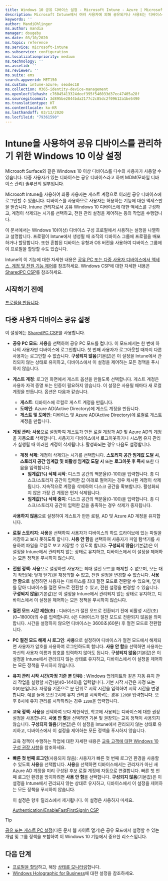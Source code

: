 ```yaml
---
title: Windows 10 공유 디바이스 설정 - Microsoft Intune - Azure | Microsoft Docs
description: Microsoft Intune에서 여러 사용자에 의해 공유되거나 사용되는 디바이스를 구성하도록 Windows 10을 추가하고 사용합니다. 모든 설정의 목록 및 Microsoft Surface를 비롯한 디바이스에서의 용도를 확인합니다. 게스트 계정 제어, 계정 관리 및 비활성 계정 삭제, 로컬 스토리지에 저장 허용 또는 금지, 전원 설정 및 절전 모드 옵션, 업데이트가 설치되는 시기 선택 및 디바이스 구성 프로필의 교육 환경에서 디바이스 사용
keywords: ''
author: MandiOhlinger
ms.author: mandia
manager: dougeby
ms.date: 03/10/2020
ms.topic: reference
ms.service: microsoft-intune
ms.subservice: configuration
ms.localizationpriority: medium
ms.technology: ''
ms.assetid: ''
ms.reviewer: ''
ms.suite: ems
search.appverid: MET150
ms.custom: intune-azure; seodec18
ms.collection: M365-identity-device-management
ms.openlocfilehash: c76045413324deef395f546033d37ec47405a28f
ms.sourcegitcommit: 3d895be2844bda2177c2c85dc2f09612a1be5490
ms.translationtype: HT
ms.contentlocale: ko-KR
ms.lasthandoff: 03/13/2020
ms.locfileid: "79361590"
---
```

# <a name="windows-10-and-later-settings-to-manage-shared-devices-using-intune"></a>Intune을 사용하여 공유 디바이스를 관리하기 위한 Windows 10 이상 설정

Microsoft Surface와 같은 Windows 10 이상 디바이스를 다수의 사용자가 사용할 수 있습니다. 다중 사용자가 있는 디바이스는 공유 디바이스라고 하며 MDM(모바일 디바이스 관리) 솔루션의 일부입니다.

Microsoft Intune을 사용하여 최종 사용자는 게스트 계정으로 이러한 공유 디바이스에 로그인할 수 있습니다. 디바이스를 사용하므로 사용자는 허용하는 기능에 대한 액세스만을 얻습니다. Intune 관리자로서 공유 Windows 10 디바이스에 대한 액세스를 구성하고, 계정이 삭제되는 시기를 선택하고, 전원 관리 설정을 제어하는 등의 작업을 수행합니다.

이 문서에서는 Windows 10(이상) 디바이스 구성 프로필에서 사용하는 설정을 나열하고 설명합니다. 프로필이 Intune에서 생성될 때 조직의 디바이스 그룹에 프로필을 배포하거나 할당합니다. 또한 혼합된 디바이스 유형과 OS 버전을 사용하여 디바이스 그룹에 이 프로필을 할당할 수도 있습니다.

Intune의 이 기능에 대한 자세한 내용은 [공유 PC 또는 다중 사용자 디바이스에서 액세스, 계정 및 전원 기능 제어](shared-user-device-settings.md)를 참조하세요. Windows CSP에 대한 자세한 내용은 [SharedPC CSP](https://docs.microsoft.com/windows/client-management/mdm/sharedpc-csp)를 참조하세요.

## <a name="before-your-begin"></a>시작하기 전에

[프로필을 만듭니다](shared-user-device-settings.md).

## <a name="shared-multi-user-device-settings"></a>다중 사용자 디바이스 공유 설정

이 설정에는 [SharedPC CSP](https://docs.microsoft.com/windows/client-management/mdm/sharedpc-csp)를 사용합니다.

- **공유 PC 모드**: **사용**을 선택하여 공유 PC 모드를 켭니다. 이 모드에서는 한 번에 하나의 사용자만 디바이스에 로그인합니다. 첫 번째 사용자가 로그아웃할 때까지 다른 사용자는 로그인할 수 없습니다. **구성되지 않음**(기본값)은 이 설정을 Intune에서 관리되지 않는 상태로 유지하고, 디바이스에서 이 설정을 제어하는 모든 정책을 푸시하지 않습니다.
- **게스트 계정**: 로그인 화면에서 게스트 옵션을 만들도록 선택합니다. 게스트 계정은 사용자 자격 증명 또는 인증이 필요하지 않습니다. 이 설정은 사용될 때마다 새 로컬 계정을 만듭니다. 옵션은 다음과 같습니다.
  - **게스트**: 디바이스에 로컬로 게스트 계정을 만듭니다.
  - **도메인**: Azure AD(Active Directory)에 게스트 계정을 만듭니다.
  - **게스트 및 도메인**: 디바이스 및 Azure AD(Active Directory)에 로컬로 게스트 계정을 만듭니다.
- **계정 관리**: **사용**으로 설정하여 게스트가 만든 로컬 계정과 AD 및 Azure AD의 계정을 자동으로 삭제합니다. 사용자가 디바이스에서 로그아웃하거나 시스템 유지 관리가 실행될 때 이러한 계정이 삭제됩니다. 활성화되는 경우 다음도 설정합니다.
  - **계정 삭제**: 계정이 삭제되는 시기를 선택합니다. **스토리지 공간 임계값 도달 시**, **스토리지 공간 임계값 및 비활성 임계값 도달 시** 또는 **로그아웃 후 즉시** 또한 다음을 입력합니다.
    - **임계값(%) 삭제 시작**: 디스크 공간의 백분율(0-100)을 입력합니다. 총 디스크/스토리지 공간이 입력한 값 아래로 떨어지는 경우 캐시된 계정이 삭제됩니다. 지속적으로 계정을 삭제하여 디스크 공간을 확보합니다. 활성화되지 않은 가장 긴 계정은 먼저 삭제됩니다.
    - **임계값(%) 삭제 중지**: 디스크 공간의 백분율(0-100)을 입력합니다. 총 디스크/스토리지 공간이 입력한 값을 충족하는 경우 삭제가 중지됩니다.

  **사용하지 않음**으로 설정하여 게스트가 만든 로컬, AD 및 Azure AD 계정을 유지합니다.

- **로컬 스토리지**: **사용**을 선택하여 사용자가 디바이스의 하드 드라이브에 있는 파일을 저장하고 보지 못하도록 합니다. **사용 안 함**을 선택하여 사용자가 파일 탐색기를 사용하여 파일을 로컬로 보고 저장할 수 있도록 합니다. **구성되지 않음**(기본값)은 이 설정을 Intune에서 관리되지 않는 상태로 유지하고, 디바이스에서 이 설정을 제어하는 모든 정책을 푸시하지 않습니다.
- **전원 정책**: **사용**으로 설정하면 사용자는 최대 절전 모드를 해제할 수 없으며, 모든 대기 작업(예: 덮개 닫기)을 재정의할 수 없고, 전원 설정을 변경할 수 없습니다. **사용 안 함**으로 설정하면 사용자는 디바이스를 최대 절전 모드로 전환할 수 있으며, 덮개를 닫아 디바이스를 절전 모드로 전환할 수 있고, 전원 설정을 변경할 수 있습니다. **구성되지 않음**(기본값)은 이 설정을 Intune에서 관리되지 않는 상태로 유지하고, 디바이스에서 이 설정을 제어하는 모든 정책을 푸시하지 않습니다.
- **절전 모드 시간 제한(초)** : 디바이스가 절전 모드로 전환되기 전에 비활성 시간(초)(0~18000)의 수를 입력합니다. `0`은 디바이스가 절전 모드로 전환되지 않음을 의미합니다. 시간을 설정하지 않으면 디바이스는 3600초(60분) 후 절전 모드로 전환합니다.
- **PC 절전 모드 해제 시 로그인**: **사용**으로 설정하여 디바이스가 절전 모드에서 해제되면 사용자가 암호를 사용하여 로그인하도록 합니다. **사용 안 함**을 선택하면 사용자는 자신의 사용자 이름과 암호를 입력하지 않아도 됩니다. **구성되지 않음**(기본값)은 이 설정을 Intune에서 관리되지 않는 상태로 유지하고, 디바이스에서 이 설정을 제어하는 모든 정책을 푸시하지 않습니다.
- **유지 관리 시작 시간(자정 기준 분 단위)** : Windows 업데이트와 같은 자동 유지 관리 작업을 실행할 시간(분)(0-1440)을 입력합니다. 기본 시작 시간은 자정 또는 0(`0`)분입니다. 자정을 기준으로 분 단위로 시작 시간을 입력하여 시작 시간을 변경합니다. 예를 들어 오전 2시에 유지 관리를 시작하려는 경우 `120`을 입력합니다. 오후 8시에 유지 관리를 시작하려는 경우 `1200`을 입력합니다.
- **교육 정책**: **사용**을 선택하여 보다 제한적인, 학교에 사용되는 디바이스에 대한 권장 설정을 사용합니다. **사용 안 함**을 선택하면 기본 및 권장되는 교육 정책이 사용되지 않습니다. **구성되지 않음**(기본값)은 이 설정을 Intune에서 관리되지 않는 상태로 유지하고, 디바이스에서 이 설정을 제어하는 모든 정책을 푸시하지 않습니다.

  교육 정책이 수행하는 작업에 대한 자세한 내용은 [교육 고객에 대한 Windows 10 구성 권장 사항](https://docs.microsoft.com/education/windows/configure-windows-for-education)을 참조하세요.

- **빠른 첫 번째 로그인**(사용되지 않음): 사용자가 빠른 첫 번째 로그인 환경을 사용할 수 있도록 **사용**을 선택합니다. **사용**을 선택하면 디바이스에서는 관리자가 아닌 새 Azure AD 계정을 미리 구성된 후보 로컬 계정에 자동으로 연결합니다. 빠른 첫 번째 로그인 환경을 방지하려면 **사용 안 함**을 선택합니다. **구성되지 않음**(기본값)은 이 설정을 Intune에서 관리되지 않는 상태로 유지하고, 디바이스에서 이 설정을 제어하는 모든 정책을 푸시하지 않습니다.

  이 설정은 향후 릴리스에서 제거됩니다. 이 설정은 사용하지 마세요.

  [Authentication/EnableFastFirstSignIn CSP](https://docs.microsoft.com/windows/client-management/mdm/policy-csp-authentication#authentication-enablefastfirstsignin)

> [!TIP]
> [공유 또는 게스트 PC 설정](https://docs.microsoft.com/windows/configuration/set-up-shared-or-guest-pc)(다른 문서 웹 사이트 열기)은 공유 모드에서 설정할 수 있는 개념 및 그룹 정책을 포함하여 이 Windows 10 기능에서 중요한 리소스입니다.

## <a name="next-steps"></a>다음 단계

- [프로필을 할당](device-profile-assign.md)하고, 해당 [상태를 모니터링](device-profile-monitor.md)합니다.
- [Windows Holographic for Business](shared-user-device-settings-windows-holographic.md)에 대한 설정을 참조하세요.
